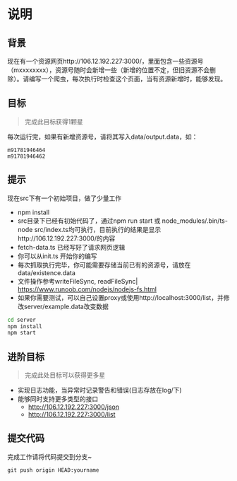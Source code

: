 # 说明

## 背景

现在有一个资源网页http://106.12.192.227:3000/，里面包含一些资源号（mxxxxxxxx），资源号随时会新增一些（新增的位置不定，但旧资源不会删除）。请编写一个爬虫，每次执行时检查这个页面，当有资源新增时，能够发现。


## 目标

> 完成此目标获得1颗星

每次运行完，如果有新增资源号，请将其写入data/output.data，如：

```
m91781946464
m91781946462
```

## 提示

现在src下有一个初始项目，做了少量工作

* npm install
* src目录下已经有初始代码了，通过npm run start 或 node_modules/.bin/ts-node src/index.ts均可执行，目前执行的结果是显示http://106.12.192.227:3000/的内容
* fetch-data.ts 已经写好了请求网页逻辑
* 你可以从init.ts 开始你的编写
* 每次抓取执行完毕，你可能需要存储当前已有的资源号，请放在data/existence.data
* 文件操作参考writeFileSync, readFileSync| https://www.runoob.com/nodejs/nodejs-fs.html
* 如果你需要测试，可以自己设置proxy或使用http://localhost:3000/list，并修改server/example.data改变数据

```bash
cd server
npm install
npm start
```

## 进阶目标

> 完成此处目标可以获得更多星

* 实现日志功能，当异常时记录警告和错误(日志存放在log/下)
* 能够同时支持更多类型的接口
  * http://106.12.192.227:3000/json
  * http://106.12.192.227:3000/list

## 提交代码

完成工作请将代码提交到分支~

```
git push origin HEAD:yourname
```

